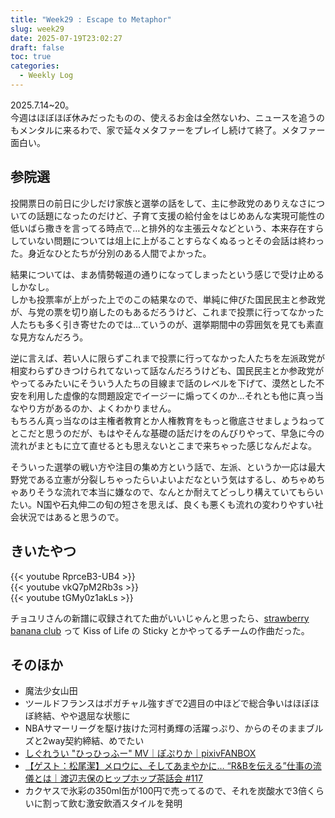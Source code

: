 ```yaml
---
title: "Week29 : Escape to Metaphor"
slug: week29
date: 2025-07-19T23:02:27
draft: false
toc: true
categories:
  - Weekly Log
---
```

2025.7.14~20。  
今週はほぼほぼ休みだったものの、使えるお金は全然ないわ、ニュースを追うのもメンタルに来るわで、家で延々メタファーをプレイし続けて終了。メタファー面白い。

<!--more-->

## 参院選

投開票日の前日に少しだけ家族と選挙の話をして、主に参政党のありえなさについての話題になったのだけど、子育て支援の給付金をはじめあんな実現可能性の低いばら撒きを言ってる時点で…と排外的な主張云々などという、本来存在すらしていない問題については俎上に上がることすらなくぬるっとその会話は終わった。身近なひとたちが分別のある人間でよかった。

結果については、まあ情勢報道の通りになってしまったという感じで受け止めるしかなし。  
しかも投票率が上がった上でのこの結果なので、単純に伸びた国民民主と参政党が、与党の票を切り崩したのもあるだろうけど、これまで投票に行ってなかった人たちも多く引き寄せたのでは…ていうのが、選挙期間中の雰囲気を見ても素直な見方なんだろう。  

逆に言えば、若い人に限らずこれまで投票に行ってなかった人たちを左派政党が相変わらずひきつけられてないって話なんだろうけども、国民民主とか参政党がやってるみたいにそういう人たちの目線まで話のレベルを下げて、漠然とした不安を利用した虚像的な問題設定でイージーに煽ってくのか…それとも他に真っ当なやり方があるのか、よくわかりません。  
もちろん真っ当なのは主権者教育とか人権教育をもっと徹底させましょうねってとこだと思うのだが、もはやそんな基礎の話だけをのんびりやって、早急に今の流れがまともに立て直せるとも思えないとこまで来ちゃった感じなんだよな。

そういった選挙の戦い方や注目の集め方という話で、左派、というか一応は最大野党である立憲が分裂しちゃったらいよいよだなという気はするし、めちゃめちゃありそうな流れで本当に嫌なので、なんとか耐えてどっしり構えていてもらいたい。N国や石丸伸二の旬の短さを思えば、良くも悪くも流れの変わりやすい社会状況ではあると思うので。

## きいたやつ

{{< youtube RprceB3-UB4 >}}  
{{< youtube vkQ7pM2Rb3s >}}  
{{< youtube tGMy0z1akLs >}}

チョユリさんの新譜に収録されてた曲がいいじゃんと思ったら、[strawberry banana club](https://www.instagram.com/strawberrybananaclub/) って Kiss of Life の  Sticky とかやってるチームの作曲だった。

## そのほか

- 魔法少女山田
- ツールドフランスはポガチャル強すぎで2週目の中ほどで総合争いはほぼほぼ終結、やや退屈な状態に
- NBAサマーリーグを駆け抜けた河村勇輝の活躍っぷり、からのそのままブルズと2way契約締結、めでたい
- [しぐれうい "ひっひっふー" MV｜ぽぷりか｜pixivFANBOX](https://popreq.fanbox.cc/posts/10201779)
- [【ゲスト：松尾潔】メロウに、そしてあまやかに… “R&Bを伝える”仕事の流儀とは｜渡辺志保のヒップホップ茶話会 #117](https://www.youtube.com/watch?si=nV6QlvM1UMo5pRre&v=I2PmLpEdzwE&feature=youtu.be)
- カクヤスで氷彩の350ml缶が100円で売ってるので、それを炭酸水で3倍くらいに割って飲む激安飲酒スタイルを発明
